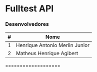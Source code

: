 Fulltest API
===================
### Desenvolvedores
\#| Nome
-------- | ---
1| Henrique Antonio Merlin Junior
2| Matheus Henrique Agibert
===================


